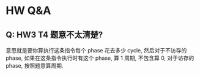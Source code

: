 # HW Q&A

## Q: HW3 T4 题意不太清楚?

意思就是要你算执行这条指令每个 phase 花去多少 cycle, 然后对于不访存的 phase, 如果在这条指令执行时有这个 phase, 算 1 周期, 不包含算 0, 对于访存的 phase, 按照题意算周期.